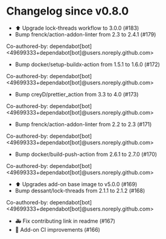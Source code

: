 # Changelog since v0.8.0
- ⬆ Upgrade lock-threads workflow to 3.0.0 (#183) 
- Bump frenck/action-addon-linter from 2.3 to 2.4.1 (#179)

Co-authored-by: dependabot[bot] <49699333+dependabot[bot]@users.noreply.github.com> 
- Bump docker/setup-buildx-action from 1.5.1 to 1.6.0 (#172)

Co-authored-by: dependabot[bot] <49699333+dependabot[bot]@users.noreply.github.com> 
- Bump creyD/prettier_action from 3.3 to 4.0 (#173)

Co-authored-by: dependabot[bot] <49699333+dependabot[bot]@users.noreply.github.com> 
- Bump frenck/action-addon-linter from 2.2 to 2.3 (#171)

Co-authored-by: dependabot[bot] <49699333+dependabot[bot]@users.noreply.github.com> 
- Bump docker/build-push-action from 2.6.1 to 2.7.0 (#170)

Co-authored-by: dependabot[bot] <49699333+dependabot[bot]@users.noreply.github.com> 
- ⬆️ Upgrades add-on base image to v5.0.0 (#169) 
- Bump dessant/lock-threads from 2.1.1 to 2.1.2 (#168)

Co-authored-by: dependabot[bot] <49699333+dependabot[bot]@users.noreply.github.com> 
- 🚑 Fix contributing link in readme (#167) 
- 🚀 Add-on CI improvements (#166) 
